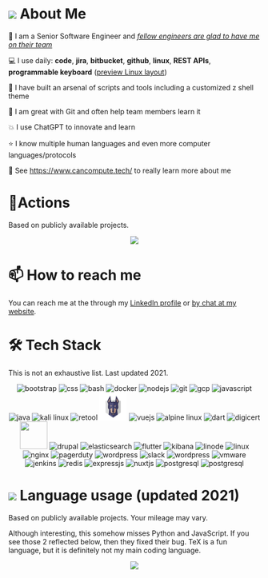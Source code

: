 # <img src="https://media.giphy.com/media/WUlplcMpOCEmTGBtBW/giphy.gif" width="45"> About Me

🏦 I am a Senior Software Engineer and [_fellow engineers are glad to have me on their team_](https://cancompute.tech/testimonials)

💻 I use daily: **code**, **jira**, **bitbucket**, **github**, **linux**, **REST APIs**, **programmable keyboard** ([preview Linux layout](https://configure.zsa.io/ergodox-ez/layouts/DnXa7/zJyaa/0))

🚀 I have built an arsenal of scripts and tools including a customized z shell theme 

💪 I am great with Git and often help team members learn it

💥 I use ChatGPT to innovate and learn

⭐ I know multiple human languages and even more computer languages/protocols

👀 See <https://www.cancompute.tech/> to really learn more about me

# 🔭Actions
Based on publicly available projects.

<div align="center">
    <img height="200px" src="https://github-readme-streak-stats.herokuapp.com/?user=bean5&theme=gruvbox_light&layout=compact"/>
</div>


# 📫 How to reach me
You can reach me at the through my [LinkedIn profile](https://www.linkedin.com/in/michael-bean/) or [by chat at my website](https://www.cancompute.tech/).


# 🛠 Tech Stack
This is not an exhaustive list. Last updated 2021.

<p align="center">
    <img src="https://www.vectorlogo.zone/logos/getbootstrap/getbootstrap-icon.svg" alt="bootstrap" height="55" width="55"/>
    <img src="https://www.vectorlogo.zone/logos/netlifyapp_watercss/netlifyapp_watercss-official.svg" alt="css" height="55" width="55"/>
    <img src="https://upload.vectorlogo.zone/logos/gnu_bash/images/66582b8e-a291-4a1b-b89c-76628277a33b.svg" alt="bash" height="55" width="55"/>
    <img src="https://www.vectorlogo.zone/logos/docker/docker-official.svg" alt="docker" height="55" width="55"/>
    <img src="https://www.vectorlogo.zone/logos/nodejs/nodejs-icon.svg" alt="nodejs" height="55" width="55"/>
    <img src="https://www.vectorlogo.zone/logos/git-scm/git-scm-icon.svg" alt="git" height="55" width="55"/> 
    <img src="https://www.vectorlogo.zone/logos/google/google-tile.svg" alt="gcp" height="55" width="55"/> 
    <img src="https://www.vectorlogo.zone/logos/javascript/javascript-icon.svg" alt="javascript" height="55" width="55"/>
    <img src="https://www.vectorlogo.zone/logos/java/java-icon.svg" alt="java" width="65" height="65"/> 
    <img src="https://upload.vectorlogo.zone/logos/kali/images/f66fec5d-3e29-4d98-8eb5-496f9467792e.svg" alt="kali linux" height="55" width="55"/>
    <img src="https://raw.githubusercontent.com/gilbarbara/logos/c3bbf0e707fa9d7940c2c7b84ac72fa954a444c9/logos/retool.svg" alt="retool" height="55" width="55"/>
    <img src="https://raw.githubusercontent.com/vscode-icons/vscode-icons/f34aaf44fe294be1275b89eadc76f1b20d6f0083/icons/file_type_snyk.svg" alt="snyk" height="55" width="55"/>
    <img src="https://www.vectorlogo.zone/logos/vuejs/vuejs-icon.svg" alt="vuejs" height="55" width="55"/>
    <img src="https://www.vectorlogo.zone/logos/alpinelinux/alpinelinux-ar21.svg" alt="alpine linux" height="55" width="55" />
    <img src="https://www.vectorlogo.zone/logos/dartlang/dartlang-ar21.svg" alt="dart" height="55" width="55" />
    <img src="https://upload.wikimedia.org/wikipedia/commons/thumb/4/48/DigiCert_logo.svg/800px-DigiCert_logo.svg.png?20210507163446" alt="digicert" height="55" width="55" />
    <img src="https://raw.githubusercontent.com/simple-icons/simple-icons/f14d50bf411dd828fb33c935c2ccc08ac303a4ff/icons/duckdb.svg" alt="" height="55" width="55" />
    <img src="https://www.vectorlogo.zone/logos/drupal/drupal-icon.svg" alt="drupal" height="55" width="55" />
    <img src="https://www.vectorlogo.zone/logos/elastic/elastic-ar21.svg" alt="elasticsearch" height="55" width="55" />
    <img src="https://www.vectorlogo.zone/logos/flutterio/flutterio-ar21.svg" alt="flutter" height="55" width="55" />
    <img src="https://www.vectorlogo.zone/logos/elasticco_kibana/elasticco_kibana-ar21.svg" alt="kibana" height="55" width="55" />
    <img src="https://www.vectorlogo.zone/logos/linode/linode-ar21.svg" alt="linode" height="55" width="55" />
    <img src="https://www.vectorlogo.zone/logos/linux/linux-ar21.svg" alt="linux" height="55" width="55" />
    <img src="https://www.vectorlogo.zone/logos/nginx/nginx-ar21.svg" alt="nginx" height="55" width="55" />
    <img src="https://www.vectorlogo.zone/logos/pagerduty/pagerduty-icon.svg" alt="pagerduty" height="55" width="55" />
    <img src="https://iconape.com/wp-content/files/yd/371438/svg/371438.svg" alt="wordpress" height="55" width="55" />
    <img src="https://www.vectorlogo.zone/logos/slack/slack-icon.svg" alt="slack" height="55" width="55" />
    <img src="https://www.vectorlogo.zone/logos/wordpress/wordpress-icon.svg" alt="wordpress" height="55" width="55" />
    <img src="https://brandeps.com/logo-download/V/Vmware-logo-vector-01.svg" alt="vmware" height="55" width="55" />
    <!-- <img src="https://github.com/detain/svg-logos/blob/master/svg/redux.svg" alt="redux" height="55" width="55"/> -->
    <!-- <img src="https://www.vectorlogo.zone/logos/springio/springio-icon.svg" alt="springio" height="55" width="55"/> -->
    <!-- <img src="https://www.vectorlogo.zone/logos/openshift/openshift-icon.svg" alt="openshift" height="55" width="55"/> -->
    <img src="https://www.vectorlogo.zone/logos/jenkins/jenkins-icon.svg" alt="jenkins" height="55" width="55"/>
    <img src="https://www.vectorlogo.zone/logos/redis/redis-icon.svg" alt="redis" height="55" width="55"/>
    <img src="https://www.vectorlogo.zone/logos/expressjs/expressjs-icon.svg" alt="expressjs" height="55" width="55"/>
    <img src="https://www.vectorlogo.zone/logos/nuxtjs/nuxtjs-icon.svg" alt="nuxtjs" height="55" width="55"/>
    <img src="https://www.vectorlogo.zone/logos/mysql/mysql-icon.svg" alt="postgresql" height="55" width="55"/>
    <img src="https://www.vectorlogo.zone/logos/sqlite/sqlite-icon.svg" alt="postgresql" height="55" width="55"/>
    <!-- <img src="https://www.vectorlogo.zone/logos/postgresql/postgresql-icon.svg" alt="postgresql" height="55" width="55"/> -->
    <!-- <img src="https://raw.githubusercontent.com/vscode-icons/vscode-icons/5a7cb2173c87167e9aa88ac4b0f5301e6eef975c/icons/file_type_light_nx.svg" alt="nx" height="55" width="55"/> -->
    <!-- <img src="https://www.vectorlogo.zone/logos/svn-scm/svn-scm-icon.svg" alt="svn" height="55" width="55"/>  -->
    <!-- <img src="https://www.vectorlogo.zone/logos/momentjs/momentjs-icon.svg" alt="momentjs" height="55" width="55"/> -->
    <!-- <img src="https://www.vectorlogo.zone/logos/zsh/zsh-icon.svg" alt="zsh" height="55" width="55"/> -->
</p>

<!-- [<img src="https://www.vectorlogo.zone/logos/stackoverflow/stackoverflow-icon height="55".svg" width="55" alt="Follow Michael on stackoverflow" title="Follow Michael on stackoverflow"/>](https://stackoverflow.com/users/8276765/yedidya-rashi) -->

# <img src="https://www.vectorlogo.zone/logos/languageicon/languageicon-icon.svg" width="25"> Language usage (updated 2021)
Based on publicly available projects. Your mileage may vary.

Although interesting, this somehow misses Python and JavaScript. If you see those 2 reflected below, then they fixed their bug. TeX is a fun language, but it is definitely not my main coding language.
<div align="center">
    <img height="200px" src="https://github-readme-stats-api-holic-x.vercel.app/api/top-langs/?username=bean5&theme=gruvbox_light&layout=compact"/>
</div>
